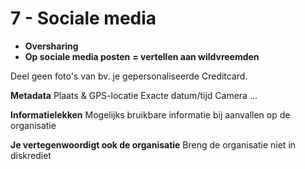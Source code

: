 # 7 - Sociale media
- **Oversharing**
- **Op sociale media posten**
**= vertellen aan wildvreemden**

Deel geen foto's van bv. je gepersonaliseerde Creditcard.

**Metadata**
Plaats & GPS-locatie
Exacte datum/tijd
Camera
...

**Informatielekken**
Mogelijks bruikbare informatie bij aanvallen op de organisatie

**Je vertegenwoordigt ook de organisatie**
Breng de organisatie niet in diskrediet
<!--stackedit_data:
eyJoaXN0b3J5IjpbNzc0NDA0MDc5XX0=
-->